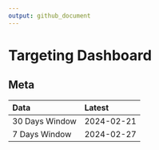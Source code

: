 ```yaml
---
output: github_document
---
```


# Targeting Dashboard



## Meta


|Data           |Latest     |
|:--------------|:----------|
|30 Days Window |2024-02-21 |
|7 Days Window  |2024-02-27 |
